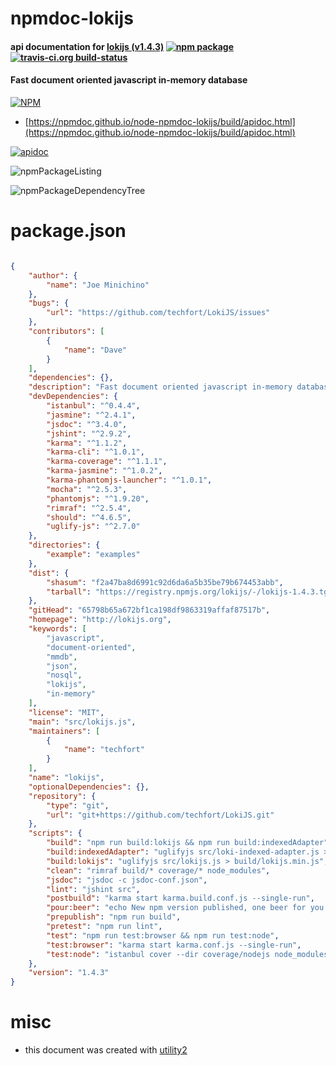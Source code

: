 # npmdoc-lokijs

#### api documentation for  [lokijs (v1.4.3)](http://lokijs.org)  [![npm package](https://img.shields.io/npm/v/npmdoc-lokijs.svg?style=flat-square)](https://www.npmjs.org/package/npmdoc-lokijs) [![travis-ci.org build-status](https://api.travis-ci.org/npmdoc/node-npmdoc-lokijs.svg)](https://travis-ci.org/npmdoc/node-npmdoc-lokijs)

#### Fast document oriented javascript in-memory database

[![NPM](https://nodei.co/npm/lokijs.png?downloads=true&downloadRank=true&stars=true)](https://www.npmjs.com/package/lokijs)

- [https://npmdoc.github.io/node-npmdoc-lokijs/build/apidoc.html](https://npmdoc.github.io/node-npmdoc-lokijs/build/apidoc.html)

[![apidoc](https://npmdoc.github.io/node-npmdoc-lokijs/build/screenCapture.buildCi.browser.%252Ftmp%252Fbuild%252Fapidoc.html.png)](https://npmdoc.github.io/node-npmdoc-lokijs/build/apidoc.html)

![npmPackageListing](https://npmdoc.github.io/node-npmdoc-lokijs/build/screenCapture.npmPackageListing.svg)

![npmPackageDependencyTree](https://npmdoc.github.io/node-npmdoc-lokijs/build/screenCapture.npmPackageDependencyTree.svg)



# package.json

```json

{
    "author": {
        "name": "Joe Minichino"
    },
    "bugs": {
        "url": "https://github.com/techfort/LokiJS/issues"
    },
    "contributors": [
        {
            "name": "Dave"
        }
    ],
    "dependencies": {},
    "description": "Fast document oriented javascript in-memory database",
    "devDependencies": {
        "istanbul": "^0.4.4",
        "jasmine": "^2.4.1",
        "jsdoc": "^3.4.0",
        "jshint": "^2.9.2",
        "karma": "^1.1.2",
        "karma-cli": "^1.0.1",
        "karma-coverage": "^1.1.1",
        "karma-jasmine": "^1.0.2",
        "karma-phantomjs-launcher": "^1.0.1",
        "mocha": "^2.5.3",
        "phantomjs": "^1.9.20",
        "rimraf": "^2.5.4",
        "should": "^4.6.5",
        "uglify-js": "^2.7.0"
    },
    "directories": {
        "example": "examples"
    },
    "dist": {
        "shasum": "f2a47ba8d6991c92d6da6a5b35be79b674453abb",
        "tarball": "https://registry.npmjs.org/lokijs/-/lokijs-1.4.3.tgz"
    },
    "gitHead": "65798b65a672bf1ca198df9863319affaf87517b",
    "homepage": "http://lokijs.org",
    "keywords": [
        "javascript",
        "document-oriented",
        "mmdb",
        "json",
        "nosql",
        "lokijs",
        "in-memory"
    ],
    "license": "MIT",
    "main": "src/lokijs.js",
    "maintainers": [
        {
            "name": "techfort"
        }
    ],
    "name": "lokijs",
    "optionalDependencies": {},
    "repository": {
        "type": "git",
        "url": "git+https://github.com/techfort/LokiJS.git"
    },
    "scripts": {
        "build": "npm run build:lokijs && npm run build:indexedAdapter",
        "build:indexedAdapter": "uglifyjs src/loki-indexed-adapter.js > build/loki-indexed-adapter.min.js",
        "build:lokijs": "uglifyjs src/lokijs.js > build/lokijs.min.js",
        "clean": "rimraf build/* coverage/* node_modules",
        "jsdoc": "jsdoc -c jsdoc-conf.json",
        "lint": "jshint src",
        "postbuild": "karma start karma.build.conf.js --single-run",
        "pour:beer": "echo New npm version published, one beer for you !",
        "prepublish": "npm run build",
        "pretest": "npm run lint",
        "test": "npm run test:browser && npm run test:node",
        "test:browser": "karma start karma.conf.js --single-run",
        "test:node": "istanbul cover --dir coverage/nodejs node_modules/jasmine/bin/jasmine.js"
    },
    "version": "1.4.3"
}
```



# misc
- this document was created with [utility2](https://github.com/kaizhu256/node-utility2)
